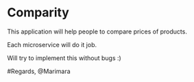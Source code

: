 # Comparity
This application will help people to compare prices of products.

Each microservice will do it job.

Will try to implement this without bugs :)

#Regards, @Marimara
